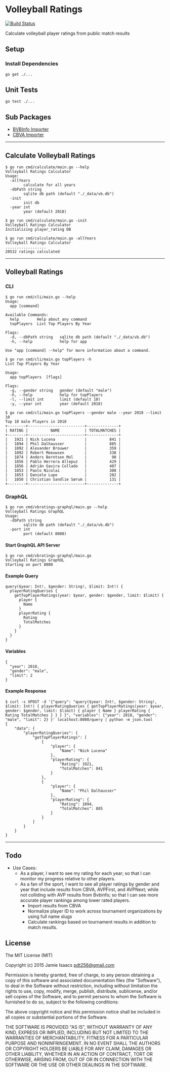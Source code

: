 Volleyball Ratings
========================
[![Build Status](https://travis-ci.org/pdt256/vbratings.svg?branch=master)](https://travis-ci.org/pdt256/vbratings)

Calculate volleyball player ratings from public match results

## Setup

### Install Dependencies

```
go get ./...
```

## Unit Tests

```
go test ./...
```

## Sub Packages

- [BVBInfo Importer](bvbinfo/README.md)
- [CBVA Importer](cbva/README.md)

---

## Calculate Volleyball Ratings

```
$ go run cmd/calculate/main.go --help
Volleyball Ratings Calculator
Usage:
  -allYears
        calculate for all years
  -dbPath string
        sqlite db path (default "./_data/vb.db")
  -init
        init db
  -year int
        year (default 2018)
```

```
$ go run cmd/calculate/main.go -init
Volleyball Ratings Calculator
Initializing player_rating DB
```

```
$ go run cmd/calculate/main.go -allYears
Volleyball Ratings Calculator
..................
20532 ratings calculated
```

---

## Volleyball Ratings

### CLI

```
$ go run cmd/cli/main.go --help
Usage:
  app [command]

Available Commands:
  help        Help about any command
  topPlayers  List Top Players By Year

Flags:
  -d, --dbPath string   sqlite db path (default "./_data/vb.db")
  -h, --help            help for app

Use "app [command] --help" for more information about a command.
```

```
$ go run cmd/cli/main.go topPlayers -h
List Top Players By Year

Usage:
  app topPlayers  [flags]

Flags:
  -g, --gender string   gender (default "male")
  -h, --help            help for topPlayers
  -l, --limit int       limit (default 10)
  -y, --year int        year (default 2018)
```

```
$ go run cmd/cli/main.go topPlayers --gender male --year 2018 --limit 10
Top 10 male Players in 2018
+--------+-------------------------+--------------+
| RATING |          NAME           | TOTALMATCHES |
+--------+-------------------------+--------------+
|   1921 | Nick Lucena             |          841 |
|   1894 | Phil Dalhausser         |          885 |
|   1892 | Alexander Brouwer       |          359 |
|   1892 | Robert Meeuwsen         |          338 |
|   1874 | Anders Berntsen Mol     |           90 |
|   1856 | Pablo Herrera Allepuz   |          429 |
|   1856 | Adrián Gavira Collado   |          407 |
|   1853 | Paolo Nicolai           |          308 |
|   1853 | Daniele Lupo            |          282 |
|   1850 | Christian Sandlie Sørum |          131 |
+--------+-------------------------+--------------+
```

### GraphQL

```
$ go run cmd/vbratings-graphql/main.go --help
Volleyball Ratings GraphQL
Usage:
  -dbPath string
        sqlite db path (default "./_data/vb.db")
  -port int
        port (default 8080)
```

#### Start GraphQL API Server

```
$ go run cmd/vbratings-graphql/main.go
Volleyball Ratings GraphQL
Starting on port 8080
```

#### Example Query

```
query($year: Int!, $gender: String!, $limit: Int!) {
  playerRatingQueries {
    getTopPlayerRatings(year: $year, gender: $gender, limit: $limit) {
      player {
        Name
      }
      playerRating {
        Rating
        TotalMatches
      }
    }
  }
}
```

#### Variables
```
{
  "year": 2018,
  "gender": "male",
  "limit": 2
}
```

#### Example Response

```
$ curl -s XPOST -d '{"query": "query($year: Int!, $gender: String!, $limit: Int!) { playerRatingQueries { getTopPlayerRatings(year: $year, gender: $gender, limit: $limit) { player { Name } playerRating { Rating TotalMatches } } } }", "variables": {"year": 2018, "gender": "male", "limit": 2} }' localhost:8080/query | python -m json.tool
{
    "data": {
        "playerRatingQueries": {
            "getTopPlayerRatings": [
                {
                    "player": {
                        "Name": "Nick Lucena"
                    },
                    "playerRating": {
                        "Rating": 1921,
                        "TotalMatches": 841
                    }
                },
                {
                    "player": {
                        "Name": "Phil Dalhausser"
                    },
                    "playerRating": {
                        "Rating": 1894,
                        "TotalMatches": 885
                    }
                }
            ]
        }
    }
}
```

---

## Todo

* Use Cases:
  - As a player, I want to see my rating for each year; so that I can monitor
    my progress relative to other players.
  - As a fan of the sport, I want to see all player ratings by gender and year that
    include results from CBVA, AVPFirst, and AVPNext; while not colliding with AVP results
    from Bvbinfo; so that I can see more accurate player rankings among lower
    rated players.
    - Import results from CBVA
    - Normalize player ID to work across tournament organizations by using full name slugs
    - Calculate rankings based on tournament results in addition to match results.

## License

The MIT License (MIT)

Copyright (c) 2015 Jamie Isaacs <pdt256@gmail.com>

Permission is hereby granted, free of charge, to any person obtaining a copy
of this software and associated documentation files (the "Software"), to deal
in the Software without restriction, including without limitation the rights
to use, copy, modify, merge, publish, distribute, sublicense, and/or sell
copies of the Software, and to permit persons to whom the Software is
furnished to do so, subject to the following conditions:

The above copyright notice and this permission notice shall be included in
all copies or substantial portions of the Software.

THE SOFTWARE IS PROVIDED "AS IS", WITHOUT WARRANTY OF ANY KIND, EXPRESS OR
IMPLIED, INCLUDING BUT NOT LIMITED TO THE WARRANTIES OF MERCHANTABILITY,
FITNESS FOR A PARTICULAR PURPOSE AND NONINFRINGEMENT. IN NO EVENT SHALL THE
AUTHORS OR COPYRIGHT HOLDERS BE LIABLE FOR ANY CLAIM, DAMAGES OR OTHER
LIABILITY, WHETHER IN AN ACTION OF CONTRACT, TORT OR OTHERWISE, ARISING FROM,
OUT OF OR IN CONNECTION WITH THE SOFTWARE OR THE USE OR OTHER DEALINGS IN
THE SOFTWARE.
